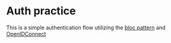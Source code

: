 # Auth practice

This is a simple authentication flow utilizing the [bloc pattern](https://pub.dev/packages/flutter_bloc) and [OpenIDConnect](https://pub.dev/packages/openidconnect)
